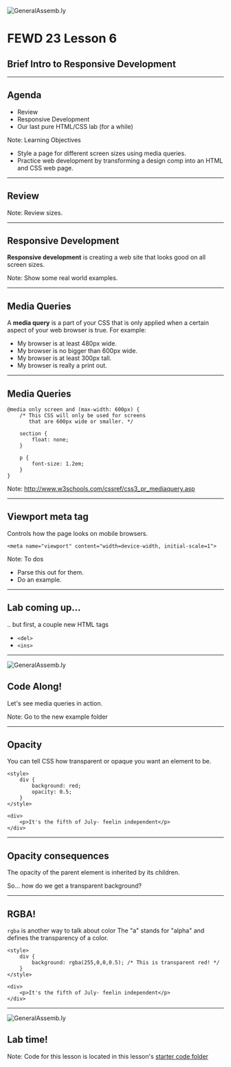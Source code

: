 ![GeneralAssemb.ly](../../img/icons/FEWD_Logo.png)

# FEWD 23 Lesson 6

## Brief Intro to Responsive Development

---

## Agenda

* Review
* Responsive Development
* Our last pure HTML/CSS lab (for a while)

Note:
Learning Objectives
- Style a page for different screen sizes using media queries.
- Practice web development by transforming a design comp into an HTML and CSS web page.

---

## Review

Note:
Review sizes.

---

## Responsive Development

__Responsive development__ is creating a web site that looks good on all screen sizes.

Note:
Show some real world examples.

---

## Media Queries

A __media query__ is a part of your CSS that is only applied when a certain aspect of your web browser is true.  For example:

* My browser is at least 480px wide.
* My browser is no bigger than 600px wide.
* My browser is at least 300px tall.
* My browser is really a print out.

---

## Media Queries

```
@media only screen and (max-width: 600px) {
    /* This CSS will only be used for screens 
       that are 600px wide or smaller. */

    section {
        float: none;
    }

    p {
        font-size: 1.2em;
    }
}
```

Note:
http://www.w3schools.com/cssref/css3_pr_mediaquery.asp

---

## Viewport meta tag

Controls how the page looks on mobile browsers.

```
<meta name="viewport" content="width=device-width, initial-scale=1">
```

Note:
To dos
- Parse this out for them.
- Do an example.

---

## Lab coming up...

.. but first, a couple new HTML tags

* ```<del>```
* ```<ins>```

---

![GeneralAssemb.ly](../../img/icons/code_along.png)

## Code Along!

Let's see media queries in action.

Note:
Go to the new example folder

---

## Opacity

You can tell CSS how transparent or opaque you want an element to be.

```
<style>
    div {
        background: red;
        opacity: 0.5;
    }
</style>

<div>
    <p>It's the fifth of July- feelin independent</p>
</div>
```

---

## Opacity consequences

The opacity of the parent element is inherited by its children.

So... how do we get a transparent background?

---

## RGBA!

`rgba` is another way to talk about color
The "a" stands for "alpha" and defines the transparency of a color.

```
<style>
    div {
        background: rgba(255,0,0,0.5); /* This is transparent red! */
    }
</style>

<div>
    <p>It's the fifth of July- feelin independent</p>
</div>
```

---

![GeneralAssemb.ly](../../img/icons/exercise_icon_md.png)

## Lab time!

Note:
Code for this lesson is located in this lesson's [starter code folder](starter_code)
